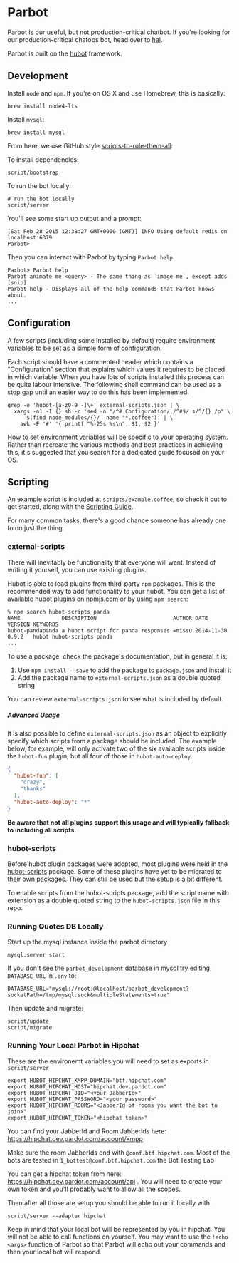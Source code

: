 # Parbot

Parbot is our useful, but not production-critical chatbot. If you're looking for
our production-critical chatops bot, head over to
[hal](https://git.dev.pardot.com/Pardot/hal).

Parbot is built on the [hubot](http://hubot.github.com) framework.

## Development

Install `node` and `npm`. If you're on OS X and use Homebrew, this is basically:

```
brew install node4-lts
```

Install `mysql`:

```
brew install mysql
```

From here, we use GitHub style
[scripts-to-rule-them-all](https://github.com/github/scripts-to-rule-them-all):

To install dependencies:

```
script/bootstrap
```

To run the bot locally:

```
# run the bot locally
script/server
```

You'll see some start up output and a prompt:

```
[Sat Feb 28 2015 12:38:27 GMT+0000 (GMT)] INFO Using default redis on localhost:6379
Parbot>
```

Then you can interact with Parbot by typing `Parbot help`.

```
Parbot> Parbot help
Parbot animate me <query> - The same thing as `image me`, except adds [snip]
Parbot help - Displays all of the help commands that Parbot knows about.
...
```

## Configuration

A few scripts (including some installed by default) require environment
variables to be set as a simple form of configuration.

Each script should have a commented header which contains a "Configuration"
section that explains which values it requires to be placed in which variable.
When you have lots of scripts installed this process can be quite labour
intensive. The following shell command can be used as a stop gap until an
easier way to do this has been implemented.

    grep -o 'hubot-[a-z0-9_-]\+' external-scripts.json | \
      xargs -n1 -I {} sh -c 'sed -n "/^# Configuration/,/^#$/ s/^/{} /p" \
          $(find node_modules/{}/ -name "*.coffee")' | \
        awk -F '#' '{ printf "%-25s %s\n", $1, $2 }'

How to set environment variables will be specific to your operating system.
Rather than recreate the various methods and best practices in achieving this,
it's suggested that you search for a dedicated guide focused on your OS.

## Scripting

An example script is included at `scripts/example.coffee`, so check it out to
get started, along with the [Scripting Guide](scripting-docs).

For many common tasks, there's a good chance someone has already one to do just
the thing.

[scripting-docs]: https://github.com/github/hubot/blob/master/docs/scripting.md

### external-scripts

There will inevitably be functionality that everyone will want. Instead of
writing it yourself, you can use existing plugins.

Hubot is able to load plugins from third-party `npm` packages. This is the
recommended way to add functionality to your hubot. You can get a list of
available hubot plugins on [npmjs.com](npmjs) or by using `npm search`:

    % npm search hubot-scripts panda
    NAME             DESCRIPTION                        AUTHOR DATE       VERSION KEYWORDS
    hubot-pandapanda a hubot script for panda responses =missu 2014-11-30 0.9.2   hubot hubot-scripts panda
    ...


To use a package, check the package's documentation, but in general it is:

1. Use `npm install --save` to add the package to `package.json` and install it
2. Add the package name to `external-scripts.json` as a double quoted string

You can review `external-scripts.json` to see what is included by default.

##### Advanced Usage

It is also possible to define `external-scripts.json` as an object to
explicitly specify which scripts from a package should be included. The example
below, for example, will only activate two of the six available scripts inside
the `hubot-fun` plugin, but all four of those in `hubot-auto-deploy`.

```json
{
  "hubot-fun": [
    "crazy",
    "thanks"
  ],
  "hubot-auto-deploy": "*"
}
```

**Be aware that not all plugins support this usage and will typically fallback
to including all scripts.**

[npmjs]: https://www.npmjs.com

### hubot-scripts

Before hubot plugin packages were adopted, most plugins were held in the
[hubot-scripts][hubot-scripts] package. Some of these plugins have yet to be
migrated to their own packages. They can still be used but the setup is a bit
different.

To enable scripts from the hubot-scripts package, add the script name with
extension as a double quoted string to the `hubot-scripts.json` file in this
repo.

[hubot-scripts]: https://github.com/github/hubot-scripts

### Running Quotes DB Locally

Start up the mysql instance inside the parbot directory

```
mysql.server start
```

If you don't see the `parbot_development` database in mysql try editing `DATABASE_URL` in `.env` to:

```
DATABASE_URL="mysql://root:@localhost/parbot_development?socketPath=/tmp/mysql.sock&multipleStatements=true"
```

Then update and migrate:

```
script/update
script/migrate
```

### Running Your Local Parbot in Hipchat

These are the environemt variables you will need to set as exports in `script/server`

```
export HUBOT_HIPCHAT_XMPP_DOMAIN="btf.hipchat.com"
export HUBOT_HIPCHAT_HOST="hipchat.dev.pardot.com"
export HUBOT_HIPCHAT_JID="<your JabberId>"
export HUBOT_HIPCHAT_PASSWORD="<your password>"
export HUBOT_HIPCHAT_ROOMS="<JabberId of rooms you want the bot to join>"
export HUBOT_HIPCHAT_TOKEN="<hipchat token>"
```

You can find your JabberId and Room JabberIds here: https://hipchat.dev.pardot.com/account/xmpp

Make sure the room JabberIds end with `@conf.btf.hipchat.com`.
Most of the bots are tested in `1_bottest@conf.btf.hipchat.com` the Bot Testing Lab

You can get a hipchat token from here: https://hipchat.dev.pardot.com/account/api .
You will need to create your own token and you'll probably want to allow all the scopes.

Then after all those are setup you should be able to run it locally with

```
script/server --adapter hipchat
```

Keep in mind that your local bot will be represented by you in hipchat.
You will not be able to call functions on yourself.
You may want to use the `!echo <args>` function of Parbot so that Parbot will echo out your commands and then your local bot will respond.
